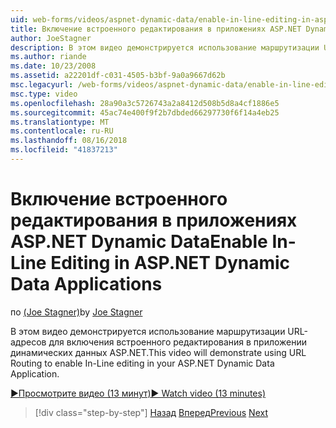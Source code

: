 ```yaml
---
uid: web-forms/videos/aspnet-dynamic-data/enable-in-line-editing-in-aspnet-dynamic-data-applications
title: Включение встроенного редактирования в приложениях ASP.NET Dynamic Data | Документация Майкрософт
author: JoeStagner
description: В этом видео демонстрируется использование маршрутизации URL-адресов для включения встроенного редактирования в приложении динамических данных ASP.NET.
ms.author: riande
ms.date: 10/23/2008
ms.assetid: a22201df-c031-4505-b3bf-9a0a9667d62b
msc.legacyurl: /web-forms/videos/aspnet-dynamic-data/enable-in-line-editing-in-aspnet-dynamic-data-applications
msc.type: video
ms.openlocfilehash: 28a90a3c5726743a2a8412d508b5d8a4cf1886e5
ms.sourcegitcommit: 45ac74e400f9f2b7dbded66297730f6f14a4eb25
ms.translationtype: MT
ms.contentlocale: ru-RU
ms.lasthandoff: 08/16/2018
ms.locfileid: "41837213"
---
```

<a name="enable-in-line-editing-in-aspnet-dynamic-data-applications"></a><span data-ttu-id="d29ab-103">Включение встроенного редактирования в приложениях ASP.NET Dynamic Data</span><span class="sxs-lookup"><span data-stu-id="d29ab-103">Enable In-Line Editing in ASP.NET Dynamic Data Applications</span></span>
====================
<span data-ttu-id="d29ab-104">по [(Joe Stagner)](https://github.com/JoeStagner)</span><span class="sxs-lookup"><span data-stu-id="d29ab-104">by [Joe Stagner](https://github.com/JoeStagner)</span></span>

<span data-ttu-id="d29ab-105">В этом видео демонстрируется использование маршрутизации URL-адресов для включения встроенного редактирования в приложении динамических данных ASP.NET.</span><span class="sxs-lookup"><span data-stu-id="d29ab-105">This video will demonstrate using URL Routing to enable In-Line editing in your ASP.NET Dynamic Data Application.</span></span>

[<span data-ttu-id="d29ab-106">&#9654;Просмотрите видео (13 минут)</span><span class="sxs-lookup"><span data-stu-id="d29ab-106">&#9654; Watch video (13 minutes)</span></span>](https://channel9.msdn.com/Blogs/ASP-NET-Site-Videos/enable-in-line-editing-in-aspnet-dynamic-data-applications)

> [!div class="step-by-step"]
> <span data-ttu-id="d29ab-107">[Назад](begin-modifying-dynamic-data-applications-with-url-routing.md)
> [Вперед](how-to-enable-table-specific-routing-in-dynamic-data-applications.md)</span><span class="sxs-lookup"><span data-stu-id="d29ab-107">[Previous](begin-modifying-dynamic-data-applications-with-url-routing.md)
[Next](how-to-enable-table-specific-routing-in-dynamic-data-applications.md)</span></span>
